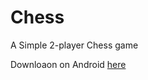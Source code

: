 # Chess

A Simple 2-player Chess game

Downloaon on Android [here](https://drive.google.com/file/d/1_He3ezWgZ3JBQGJ7mOiEajsf_D17rgaR/view?usp=drive_link)
